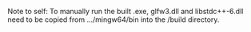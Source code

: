 Note to self: To manually run the built .exe, glfw3.dll and libstdc++-6.dll need to be copied from .../mingw64/bin into the /build directory.
